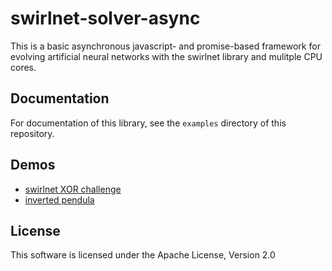 # swirlnet-solver-async

This is a basic asynchronous javascript- and promise-based framework for
evolving artificial neural networks with the swirlnet library and mulitple CPU
cores.

## Documentation

For documentation of this library, see the `examples` directory of this
repository.

## Demos

* [swirlnet XOR challenge](https://github.com/leaf-node/swirlnet/tree/master/test)
* [inverted pendula](https://github.com/leaf-node/swirlnet-demos)

## License

This software is licensed under the Apache License, Version 2.0


